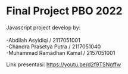 # Final Project PBO 2022

Javascript project develop by:<br>
<br>-Abdilah Asyidiqi / 2117051001
<br>-Chandra Prasetya Putra / 2117051040
<br>-Muhammad Ramadhan Kamal / 2157051001

Link presentasi: https://youtu.be/d2f9TSNgffw
